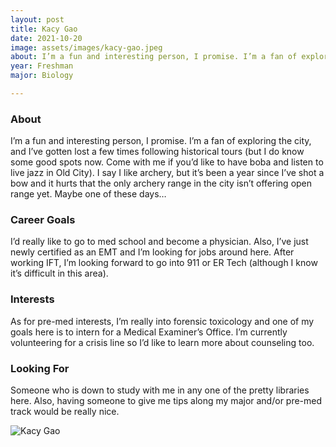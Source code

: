 ```yaml
---
layout: post
title: Kacy Gao 
date: 2021-10-20
image: assets/images/kacy-gao.jpeg
about: I’m a fun and interesting person, I promise. I’m a fan of exploring the city, and I’ve gotten lost a few times following historical tours (but I do know some good spots now. Come with me if you’d like to have boba and listen to live jazz in Old City). I say I like archery, but it’s been a year since I’ve shot a bow and it hurts that the only archery range in the city isn’t offering open range yet. Maybe one of these days…
year: Freshman
major: Biology

---
```


### About

I’m a fun and interesting person, I promise. I’m a fan of exploring the city, and I’ve gotten lost a few times following historical tours (but I do know some good spots now. Come with me if you’d like to have boba and listen to live jazz in Old City). I say I like archery, but it’s been a year since I’ve shot a bow and it hurts that the only archery range in the city isn’t offering open range yet. Maybe one of these days…

### Career Goals

I’d really like to go to med school and become a physician. Also, I’ve just newly certified as an EMT and I’m looking for jobs around here. After working IFT, I’m looking forward to go into 911 or ER Tech (although I know it’s difficult in this area).

### Interests

As for pre-med interests, I’m really into forensic toxicology and one of my goals here is to intern for a Medical Examiner’s Office. I’m currently volunteering for a crisis line so I’d like to learn more about counseling too.

### Looking For

Someone who is down to study with me in any one of the pretty libraries here. Also, having someone to give me tips along my major and/or pre-med track would be really nice.

<div class="text-center my-5">
    <img src="https://sase-drexel.github.io/mentorship-2021/assets/images/kacy-gao.jpeg" alt="Kacy Gao" class="rounded post-img" />
</div>
